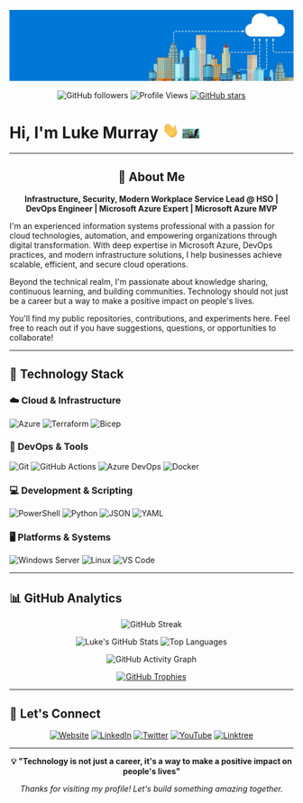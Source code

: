 ![11-background (1)](https://raw.githubusercontent.com/lukemurraynz/lukemurraynz/master/azurebanner.jpg)

<div align="center">
  
![GitHub followers](https://img.shields.io/github/followers/lukemurraynz?style=social)
![Profile Views](https://komarev.com/ghpvc/?username=lukemurraynz&color=brightgreen&style=flat)
[![GitHub stars](https://img.shields.io/github/stars/lukemurraynz?style=social)](https://github.com/lukemurraynz)

</div>

# Hi, I'm Luke Murray <img src="https://raw.githubusercontent.com/lukemurraynz/lukemurraynz/master/wave.gif" width="30px"> <img src="https://raw.githubusercontent.com/lukemurraynz/lukemurraynz/master/computer-internet.gif " width="30px">

---

<div align="center">
  
## 🚀 About Me

**Infrastructure, Security, Modern Workplace Service Lead @ HSO | DevOps Engineer | Microsoft Azure Expert | Microsoft Azure MVP**

</div>

I'm an experienced information systems professional with a passion for cloud technologies, automation, and empowering organizations through digital transformation. With deep expertise in Microsoft Azure, DevOps practices, and modern infrastructure solutions, I help businesses achieve scalable, efficient, and secure cloud operations.

Beyond the technical realm, I'm passionate about knowledge sharing, continuous learning, and building communities. Technology should not just be a career but a way to make a positive impact on people's lives.

You'll find my public repositories, contributions, and experiments here. Feel free to reach out if you have suggestions, questions, or opportunities to collaborate!

---

## 🧰 Technology Stack

### ☁️ Cloud & Infrastructure
![Azure](https://img.shields.io/badge/Microsoft%20Azure-0078D4?style=for-the-badge&logo=microsoft-azure&logoColor=white)
![Terraform](https://img.shields.io/badge/Terraform-623CE4?style=for-the-badge&logo=terraform&logoColor=white)
![Bicep](https://img.shields.io/badge/Bicep-0078D4?style=for-the-badge&logo=bicep&logoColor=white)


### 🔧 DevOps & Tools
![Git](https://img.shields.io/badge/Git-F05032?style=for-the-badge&logo=git&logoColor=white)
![GitHub Actions](https://img.shields.io/badge/GitHub%20Actions-2088FF?style=for-the-badge&logo=github-actions&logoColor=white)
![Azure DevOps](https://img.shields.io/badge/Azure%20DevOps-0078D7?style=for-the-badge&logo=azure-devops&logoColor=white)
![Docker](https://img.shields.io/badge/Docker-2496ED?style=for-the-badge&logo=docker&logoColor=white)

### 💻 Development & Scripting
![PowerShell](https://img.shields.io/badge/PowerShell-5391FE?style=for-the-badge&logo=powershell&logoColor=white)
![Python](https://img.shields.io/badge/Python-3776AB?style=for-the-badge&logo=python&logoColor=white)
![JSON](https://img.shields.io/badge/JSON-000000?style=for-the-badge&logo=json&logoColor=white)
![YAML](https://img.shields.io/badge/YAML-CB171E?style=for-the-badge&logo=yaml&logoColor=white)

### 🖥️ Platforms & Systems
![Windows Server](https://img.shields.io/badge/Windows%20Server-0078D6?style=for-the-badge&logo=windows&logoColor=white)
![Linux](https://img.shields.io/badge/Linux-FCC624?style=for-the-badge&logo=linux&logoColor=black)
![VS Code](https://img.shields.io/badge/VS%20Code-007ACC?style=for-the-badge&logo=visual-studio-code&logoColor=white)

---

## 📊 GitHub Analytics

<div align="center">
  
![GitHub Streak](https://github-readme-streak-stats.herokuapp.com/?user=lukemurraynz&theme=dark&hide_border=true)

</div>

<div align="center">
  
![Luke's GitHub Stats](https://github-readme-stats.vercel.app/api?username=lukemurraynz&show_icons=true&theme=dark&hide_border=true&count_private=true)
![Top Languages](https://github-readme-stats.vercel.app/api/top-langs/?username=lukemurraynz&theme=dark&hide_border=true&layout=compact&langs_count=8)

</div>

<div align="center">
  
![GitHub Activity Graph](https://github-readme-activity-graph.vercel.app/graph?username=lukemurraynz&theme=react-dark&hide_border=true)

</div>

<div align="center">
  
[![GitHub Trophies](https://github-profile-trophy.vercel.app/?username=lukemurraynz&theme=onedark&no-frame=true&column=4)](https://github.com/ryo-ma/github-profile-trophy)

</div>

---

## 🤝 Let's Connect

<div align="center">
  
[![Website](https://img.shields.io/badge/Website-luke.geek.nz-00C7B7?style=for-the-badge&logo=google-chrome&logoColor=white)](https://luke.geek.nz/)
[![LinkedIn](https://img.shields.io/badge/LinkedIn-lukemurraynz-0077B5?style=for-the-badge&logo=linkedin&logoColor=white)](https://www.linkedin.com/in/ljmurray/)
[![Twitter](https://img.shields.io/badge/Twitter-lukemurraynz-1DA1F2?style=for-the-badge&logo=twitter&logoColor=white)](https://www.twitter.com/lukemurraynz/)
[![YouTube](https://img.shields.io/badge/YouTube-lukemurraynz-FF0000?style=for-the-badge&logo=youtube&logoColor=white)](https://www.youtube.com/channel/UCUG3TKDTAZz4UXshGrjBBoQ)
[![Linktree](https://img.shields.io/badge/Linktree-lukemurray-39E09B?style=for-the-badge&logo=linktree&logoColor=white)](https://linktr.ee/lukemurray)

</div>

---

<div align="center">
  
**💡 "Technology is not just a career, it's a way to make a positive impact on people's lives"**

*Thanks for visiting my profile! Let's build something amazing together.*

</div>

